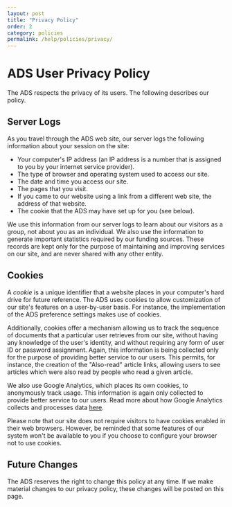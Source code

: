 ```yaml
---
layout: post
title: "Privacy Policy"
order: 2
category: policies
permalink: /help/policies/privacy/
---
```


# ADS User Privacy Policy

The ADS respects the privacy of its users. The following describes our policy.

## Server Logs
As you travel through the ADS web site, our server logs the following information about your session on the site:

  * Your computer's IP address (an IP address is a number that is assigned to you by your internet service provider).
  * The type of browser and operating system used to access our site.
  * The date and time you access our site.
  * The pages that you visit.
  * If you came to our website using a link from a different web site, the address of that website.
  * The cookie that the ADS may have set up for you (see below).

We use this information from our server logs to learn about our visitors as a group, not about you as an individual. We also use the information to generate important statistics required by our funding sources. These records are kept only for the purpose of maintaining and improving services on our site, and are never shared with any other entity.

## Cookies
A *cookie* is a unique identifier that a website places in your computer's hard drive for future reference. The ADS uses cookies to allow customization of our site's features on a user-by-user basis. For instance, the implementation of the ADS preference settings makes use of cookies.

Additionally, cookies offer a mechanism allowing us to track the sequence of documents that a particular user retrieves from our site, without having any knowledge of the user's identity, and without requiring any form of user ID or password assignment. Again, this information is being collected only for the purpose of providing better service to our users. This permits, for instance, the creation of the "Also-read" article links, allowing users to see articles which were also read by people who read a given article.

We also use Google Analytics, which places its own cookies, to anonymously track usage. This information is again only collected to provide better service to our users. Read more about how Google Analytics collects and processes data [here](https://www.google.com/policies/privacy/partners/).

Please note that our site does not require visitors to have cookies enabled in their web browsers. However, be reminded that some features of our system won't be available to you if you choose to configure your browser not to use cookies.

## Future Changes
The ADS reserves the right to change this policy at any time. If we make material changes to our privacy policy, these changes will be posted on this page.
